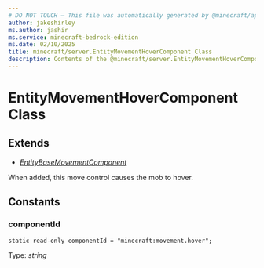 ```yaml
---
# DO NOT TOUCH — This file was automatically generated by @minecraft/api-docs-generator, to report problems file an issue at https://github.com/Mojang/minecraft-scripting-libraries
author: jakeshirley
ms.author: jashir
ms.service: minecraft-bedrock-edition
ms.date: 02/10/2025
title: minecraft/server.EntityMovementHoverComponent Class
description: Contents of the @minecraft/server.EntityMovementHoverComponent class.
---
```

# EntityMovementHoverComponent Class

## Extends
- [*EntityBaseMovementComponent*](EntityBaseMovementComponent.md)

When added, this move control causes the mob to hover.

## Constants

### **componentId**
`static read-only componentId = "minecraft:movement.hover";`

Type: *string*

